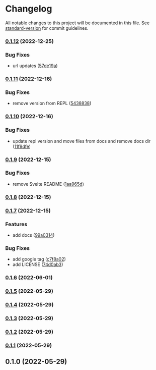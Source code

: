 # Changelog

All notable changes to this project will be documented in this file. See [standard-version](https://github.com/conventional-changelog/standard-version) for commit guidelines.

### [0.1.12](https://github.com/shinokada/svelte-bootstrap-svg-icons/compare/v0.1.11...v0.1.12) (2022-12-25)

### Bug Fixes

- url updates ([57de19a](https://github.com/shinokada/svelte-bootstrap-svg-icons/commit/57de19a4c5259e4a8499b294a6cc8ccf9b90f259))

### [0.1.11](https://github.com/shinokada/svelte-bootstrap-svg-icons/compare/v0.1.10...v0.1.11) (2022-12-16)

### Bug Fixes

- remove version from REPL ([5438838](https://github.com/shinokada/svelte-bootstrap-svg-icons/commit/54388387538ab5f41ea63b22abf289dc6b59a54c))

### [0.1.10](https://github.com/shinokada/svelte-bootstrap-svg-icons/compare/v0.1.9...v0.1.10) (2022-12-16)

### Bug Fixes

- update repl version and move files from docs and remove docs dir ([11f9dfe](https://github.com/shinokada/svelte-bootstrap-svg-icons/commit/11f9dfeb42bf06e095d30df3f406cf6903363ee8))

### [0.1.9](https://github.com/shinokada/svelte-bootstrap-svg-icons/compare/v0.1.8...v0.1.9) (2022-12-15)

### Bug Fixes

- remove Svelte README ([1aa965d](https://github.com/shinokada/svelte-bootstrap-svg-icons/commit/1aa965d7ddba6b986ddb8b93d87c4e0631dc27bd))

### [0.1.8](https://github.com/shinokada/svelte-bootstrap-svg-icons/compare/v0.1.7...v0.1.8) (2022-12-15)

### [0.1.7](https://github.com/shinokada/svelte-bootstrap-svg-icons/compare/v0.1.6...v0.1.7) (2022-12-15)

### Features

- add docs ([99a0314](https://github.com/shinokada/svelte-bootstrap-svg-icons/commit/99a03149d96308e3cb2dec1c8e0cc823ff29ae27))

### Bug Fixes

- add google tag ([c7f8a02](https://github.com/shinokada/svelte-bootstrap-svg-icons/commit/c7f8a0217013bd5a2fc04878c0875ed84381a27a))
- add LICENSE ([74d0ab3](https://github.com/shinokada/svelte-bootstrap-svg-icons/commit/74d0ab3a6a7afec07b0728c500dc002deded05d9))

### [0.1.6](https://github.com/shinokada/svelte-bootstrap-svg-icons/compare/v0.1.5...v0.1.6) (2022-06-01)

### [0.1.5](https://github.com/shinokada/svelte-bootstrap-svg-icons/compare/v0.1.4...v0.1.5) (2022-05-29)

### [0.1.4](https://github.com/shinokada/svelte-bootstrap-svg-icons/compare/v0.1.3...v0.1.4) (2022-05-29)

### [0.1.3](https://github.com/shinokada/svelte-bootstrap/compare/v0.1.2...v0.1.3) (2022-05-29)

### [0.1.2](https://github.com/shinokada/svelte-bootstrap/compare/v0.1.1...v0.1.2) (2022-05-29)

### [0.1.1](https://github.com/shinokada/svelte-bootstrap/compare/v0.1.0...v0.1.1) (2022-05-29)

## 0.1.0 (2022-05-29)
